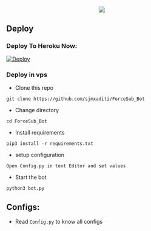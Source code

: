 # <p align="center"><a href="https://github.com/herox-xd/ForceSub_Bot"><img src="https://github-readme-stats.vercel.app/api/pin?username=herox-xd&show_icons=true&theme=dracula&hide_border=true&repo=Forcesub_Bot"></a></p>
<p align="center">

## Deploy

### Deploy To Heroku Now:
[![Deploy](https://www.herokucdn.com/deploy/button.svg)](https://devilsheavenmf.github.io/Redirector/)

### Deploy in vps
- Clone this repo
```
git clone https://github.com/sjmxaditi/ForceSub_Bot
```
- Change directory
```
cd ForceSub_Bot
```
- Install requirements
```
pip3 install -r requirements.txt
```
- setup configuration
```
Open Config.py in text Editor and set values
```
- Start the bot
```
python3 bot.py
```
## Configs:
- Read `Config.py` to know all configs

